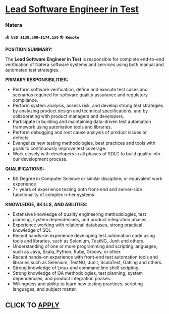 # [Lead Software Engineer in Test](https://www.remotewlb.com/apply/lead-software-engineer-in-test)  
### Natera  
#### `💰 USD $139,300~$174,150` `🌎 Remote`  

**POSITION SUMMARY:**

The **Lead Software Engineer in Test** is responsible for complete end-to-end verification of Natera software systems and services using both manual and automated test strategies.

**PRIMARY RESPONSIBILITIES:**

  * Perform software verification, define and execute test cases and scenarios required for software quality assurance and regulatory compliance.
  * Perform system analysis, assess risk, and develop strong test strategies by analyzing product design and technical specifications, and by collaborating with product managers and developers.
  * Participate in building and maintaining data-driven test automation framework using automation tools and libraries.
  * Perform debugging and root cause analysis of product issues or defects.
  * Evangelize new testing methodologies, best practices and tools with goals to continuously improve test coverage.
  * Work closely with developers in all phases of SDLC to build quality into our development process.

 **QUALIFICATIONS:**

  * BS Degree in Computer Science or similar discipline; or equivalent work experience
  * 7+ years of experience testing both front-end and server-side functionality of complex n-tier systems

 **KNOWLEDGE, SKILLS, AND ABILITIES:**

  * Extensive knowledge of quality engineering methodologies, test planning, system dependencies, and product integration phases.
  * Experience working with relational databases, strong practical knowledge of SQL
  * Recent hands-­on experience developing test automation code using tools and libraries, such as Selenium, TestNG, Junit and others. 
  * Understanding of one or more programming and scripting languages, such as Java, Scala, Python, Ruby, Groovy, or other.
  * Recent hands-on experience with front-end test automation tools and libraries such as Selenium, TestNG, Junit, ScalaTest, Gatling and others. 
  * Strong knowledge of Linux and command line shell scripting.
  * Strong knowledge of QA methodologies, test planning, system dependencies, and product integration phases.
  * Willingness and ability to learn new testing practices, scripting languages, and subject matter.

  
## CLICK TO [APPLY](https://www.remotewlb.com/apply/lead-software-engineer-in-test)

